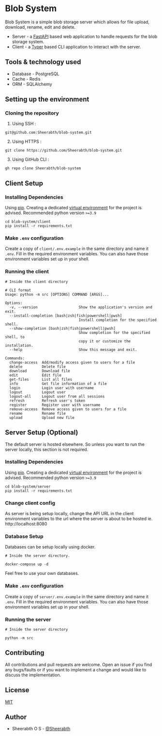 # Blob System

Blob System is a simple blob storage server which allows for file upload, download, rename, edit and delete.

* Server - a [FastAPI](https://fastapi.tiangolo.com/) based web application to handle requests for the blob storage system.
* Client - a [Typer](https://typer.tiangolo.com/) based CLI application to interact with the server.

## Tools & technology used

* Database - PostgreSQL
* Cache - Redis
* ORM - SQLAlchemy

## Setting up the environment

### Cloning the repository

1. Using SSH :
```
git@github.com:Sheerabth/blob-system.git
```
2. Using HTTPS :
```
git clone https://github.com/Sheerabth/blob-system.git
```
3. Using GitHub CLI :
```
gh repo clone Sheerabth/blob-system
```

## Client Setup

### Installing Dependencies
Using [pip](https://pip.pypa.io/en/stable/). Creating a dedicated [virtual environment](https://packaging.python.org/guides/installing-using-pip-and-virtual-environments/) for the project is advised. Recommended python version `>=3.9`
```
cd blob-system/client
pip install -r requirements.txt
```

### Make `.env` configuration
Create a copy of `client/.env.example` in the same directory and name it `.env`. Fill in the required environment variables. You can also have those environment variables set up in your shell.

### Running the client
```
# Inside the client directory

# CLI format
Usage: python -m src [OPTIONS] COMMAND [ARGS]...

Options:
  -v, --version                   Show the application's version and exit.
  --install-completion [bash|zsh|fish|powershell|pwsh]
                                  Install completion for the specified shell.
  --show-completion [bash|zsh|fish|powershell|pwsh]
                                  Show completion for the specified shell, to
                                  copy it or customize the installation.
  --help                          Show this message and exit.

Commands:
  change-access  Add/modify access given to users for a file
  delete         Delete file
  download       Download file
  edit           Edit file
  get-files      List all files
  info           Get file information of a file
  login          Login user with username
  logout         Logout user
  logout-all     Logout user from all sessions
  refresh        Refresh user's token
  register       Register user with username
  remove-access  Remove access given to users for a file
  rename         Rename file
  upload         Upload new file
```

## Server Setup (Optional)
The default server is hosted elsewhere. So unless you want to run the server locally, this section is not required.

### Installing Dependencies
Using [pip](https://pip.pypa.io/en/stable/). Creating a dedicated [virtual environment](https://packaging.python.org/guides/installing-using-pip-and-virtual-environments/) for the project is advised. Recommended python version `>=3.9`
```
cd blob-system/server
pip install -r requirements.txt
```

### Change client config
As server is being setup locally, change the API URL in the client environment variables to the url where the server is about to be hosted ie. http://localhost:8080

### Database Setup
Databases can be setup locally using docker.
```
# Inside the server directory.

docker-compose up -d
```
Feel free to use your own databases.

### Make `.env` configuration
Create a copy of `server/.env.example` in the same directory and name it `.env`. Fill in the required environment variables. You can also have those environment variables set up in your shell.

### Running the server
```
# Inside the server directory

python -m src
```

## Contributing
All contributions and pull requests are welcome. Open an issue if you find any bugs/faults or if you want to implement a change and would like to discuss the implementation.



## License
[MIT](https://choosealicense.com/licenses/mit/)

## Author
* Sheerabth O S - [@Sheerabth](https://github.com/Sheerabth)
